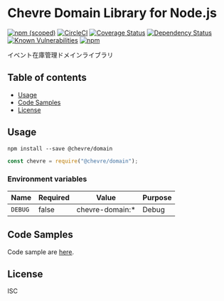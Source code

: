 # Chevre Domain Library for Node.js

[![npm (scoped)](https://img.shields.io/npm/v/@chevre/domain.svg)](https://www.npmjs.com/package/@chevre/domain)
[![CircleCI](https://circleci.com/gh/chevre-jp/domain.svg?style=svg)](https://circleci.com/gh/chevre-jp/domain)
[![Coverage Status](https://coveralls.io/repos/github/chevre-jp/domain/badge.svg?branch=master)](https://coveralls.io/github/chevre-jp/domain?branch=master)
[![Dependency Status](https://img.shields.io/david/chevre-jp/domain.svg)](https://david-dm.org/chevre-jp/domain)
[![Known Vulnerabilities](https://snyk.io/test/github/chevre-jp/domain/badge.svg?targetFile=package.json)](https://snyk.io/test/github/chevre-jp/domain?targetFile=package.json)
[![npm](https://img.shields.io/npm/dm/@chevre/domain.svg)](https://nodei.co/npm/@chevre/domain/)

イベント在庫管理ドメインライブラリ

## Table of contents

* [Usage](#usage)
* [Code Samples](#code-samples)
* [License](#license)

## Usage

```shell
npm install --save @chevre/domain
```

```Node.js
const chevre = require("@chevre/domain");
```

### Environment variables

| Name    | Required | Value           | Purpose |
| ------- | -------- | --------------- | ------- |
| `DEBUG` | false    | chevre-domain:* | Debug   |

## Code Samples

Code sample are [here](https://github.com/chevre-jp/domain/tree/master/example).

## License

ISC
